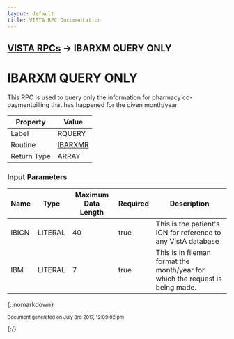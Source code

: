 ```yaml
---
layout: default
title: VISTA RPC Documentation
---
```


## [VISTA RPCs](TableOfContents) &#8594; IBARXM QUERY ONLY
# IBARXM QUERY ONLY

This RPC is used to query only the information for pharmacy co-paymentbilling that has happened for the given month/year.

Property | Value
--- | ---
Label | RQUERY
Routine | [IBARXMR](http://code.osehra.org/dox/Routine_IBARXMR_source.html)
Return Type | ARRAY


### Input Parameters

Name | Type | Maximum Data Length | Required | Description
--- | --- | --- | --- | ---
IBICN | LITERAL | 40 | true | This is the patient&#x27;s ICN for reference to any VistA database
IBM | LITERAL | 7 | true | This is in fileman format the month/year for which the request is being made.



{::nomarkdown} <br/><p style="font-size: 11px">Document generated on July 3rd 2017, 12:09:02 pm</p>{:/}